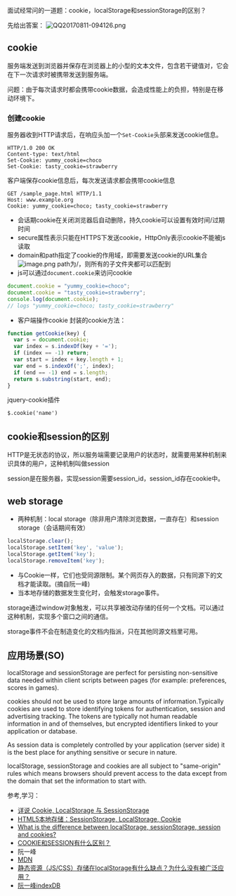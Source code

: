 面试经常问的一道题：cookie，localStorage和sessionStorage的区别？

先给出答案：
![QQ20170811-094126.png](http://upload-images.jianshu.io/upload_images/4952363-0eb4bb7c8bc4ba53.png?imageMogr2/auto-orient/strip%7CimageView2/2/w/1240)

## cookie
服务端发送到浏览器并保存在浏览器上的小型的文本文件，包含若干键值对，它会在下一次请求时被携带发送到服务端。

问题：由于每次请求时都会携带cookie数据，会造成性能上的负担，特别是在移动环境下。

### 创建cookie
服务器收到HTTP请求后，在响应头加一个`Set-Cookie`头部来发送cookie信息。
```
HTTP/1.0 200 OK
Content-type: text/html
Set-Cookie: yummy_cookie=choco
Set-Cookie: tasty_cookie=strawberry
```
客户端保存cookie信息后，每次发送请求都会携带cookie信息
```
GET /sample_page.html HTTP/1.1
Host: www.example.org
Cookie: yummy_cookie=choco; tasty_cookie=strawberry
```
- 会话期cookie在关闭浏览器后自动删除，持久cookie可以设置有效时间/过期时间
- secure属性表示只能在HTTPS下发送cookie，HttpOnly表示cookie不能被js读取
- domain和path指定了cookie的作用域，即需要发送cookie的URL集合
![image.png](http://upload-images.jianshu.io/upload_images/4952363-5f5e0b977f9f5bb2.png?imageMogr2/auto-orient/strip%7CimageView2/2/w/1240)
path为/，则所有的子文件夹都可以匹配到
- js可以通过`document.cookie`来访问cookie
```js
document.cookie = "yummy_cookie=choco"; 
document.cookie = "tasty_cookie=strawberry"; 
console.log(document.cookie); 
// logs "yummy_cookie=choco; tasty_cookie=strawberry"
```
- 客户端操作cookie
封装的cookie方法：
```js
function getCookie(key) {
  var s = document.cookie;
  var index = s.indexOf(key + '=');
  if (index == -1) return;
  var start = index + key.length + 1;
  var end = s.indexOf(';', index);
  if (end == -1) end = s.length;
  return s.substring(start, end);
}
```
jquery-cookie插件
```
$.cookie('name')
```

## cookie和session的区别
HTTP是无状态的协议，所以服务端需要记录用户的状态时，就需要用某种机制来识具体的用户，这种机制叫做session

session是在服务器，实现session需要session_id，session_id存在cookie中。

## web storage
- 两种机制：local storage（除非用户清除浏览数据，一直存在）和session storage（会话期间有效）
```js
localStorage.clear();
localStorage.setItem('key', 'value');
localStorage.getItem('key'); 
localStorage.removeItem('key');
```
- 与Cookie一样，它们也受同源限制。某个网页存入的数据，只有同源下的文档才能读取。(摘自阮一峰)
- 当本地存储的数据发生变化时，会触发storage事件。

storage通过window对象触发，可以共享被改动存储的任何一个文档。可以通过这种机制，实现多个窗口之间的通信。

storage事件不会在制造变化的文档内指派，只在其他同源文档里可用。

## 应用场景(SO)
localStorage and sessionStorage are perfect for persisting non-sensitive data needed within client scripts between pages (for example: preferences, scores in games).

cookies should not be used to store large amounts of information.Typically cookies are used to store identifying tokens for authentication, session and advertising tracking. The tokens are typically not human readable information in and of themselves, but encrypted identifiers linked to your application or database.

As session data is completely controlled by your application (server side) it is the best place for anything sensitive or secure in nature.

localStorage, sessionStorage and cookies are all subject to "same-origin" rules which means browsers should prevent access to the data except from the domain that set the information to start with.

参考,学习：
- [详说 Cookie, LocalStorage 与 SessionStorage](http://jerryzou.com/posts/cookie-and-web-storage/)
- [HTML5本地存储：SessionStorage, LocalStorage, Cookie](http://harttle.com/2015/08/16/localstorage-sessionstorage-cookie.html)
- [What is the difference between localStorage, sessionStorage, session and cookies?](https://stackoverflow.com/questions/19867599/what-is-the-difference-between-localstorage-sessionstorage-session-and-cookies)
- [COOKIE和SESSION有什么区别？](https://www.zhihu.com/question/19786827/answer/28752144?utm_medium=social&utm_source=wechat_session) 
- 阮一峰
- [MDN](https://developer.mozilla.org/zh-CN/docs/Web/API/Web_Storage_API/Using_the_Web_Storage_API)
- [静态资源（JS/CSS）存储在localStorage有什么缺点？为什么没有被广泛应用？](https://www.zhihu.com/question/28467444) 
- [阮一峰indexDB](http://javascript.ruanyifeng.com/bom/indexeddb.html)
